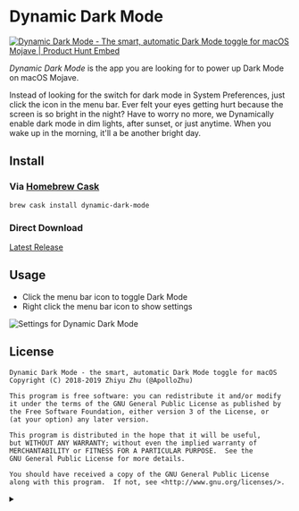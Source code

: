 # Dynamic Dark Mode

[![Dynamic Dark Mode - The smart, automatic Dark Mode toggle for macOS Mojave | Product Hunt Embed](https://api.producthunt.com/widgets/embed-image/v1/featured.svg?post_id=145745&theme=light)](https://www.producthunt.com/posts/dynamic-dark-mode?utm_source=badge-featured)

*Dynamic Dark Mode* is the app you are looking for to power up Dark Mode on macOS Mojave.

Instead of looking for the switch for dark mode in System Preferences, just click the icon in the menu bar. Ever felt your eyes getting hurt because the screen is so bright in the night? Have to worry no more, we Dynamically enable dark mode in dim lights, after sunset, or just anytime. When you wake up in the morning, it'll a be another bright day.

## Install

### Via [Homebrew Cask](https://brew.sh/)

```
brew cask install dynamic-dark-mode
```

### Direct Download

[Latest Release](https://github.com/ApolloZhu/Dynamic-Dark-Mode/releases/latest)

## Usage

- Click the menu bar icon to toggle Dark Mode
- Right click the menu bar icon to show settings

![Settings for Dynamic Dark Mode](https://user-images.githubusercontent.com/10842684/45924686-60bad000-bed4-11e8-960c-1264de24f314.png)

## License

```
Dynamic Dark Mode - the smart, automatic Dark Mode toggle for macOS
Copyright (C) 2018-2019 Zhiyu Zhu (@ApolloZhu)

This program is free software: you can redistribute it and/or modify
it under the terms of the GNU General Public License as published by
the Free Software Foundation, either version 3 of the License, or
(at your option) any later version.

This program is distributed in the hope that it will be useful,
but WITHOUT ANY WARRANTY; without even the implied warranty of
MERCHANTABILITY or FITNESS FOR A PARTICULAR PURPOSE.  See the
GNU General Public License for more details.

You should have received a copy of the GNU General Public License
along with this program.  If not, see <http://www.gnu.org/licenses/>.
```

<details>
<summary></summary>

<script type="text/javascript">
  window.onload = function () {
    document.getElementsByClassName("project-name")[0].innerHTML = "Dynamic Dark Mode";
    document.getElementById("dynamic-dark-mode").style.display="none";
  }
</script>

</details>
